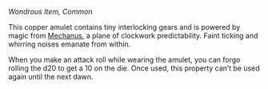 _Wondrous Item, Common_

This copper amulet contains tiny interlocking gears and is powered by magic from [Mechanus](https://www.dndbeyond.com/sources/dnd/dmg-2024/cosmology#Mechanus), a plane of clockwork predictability. Faint ticking and whirring noises emanate from within.

When you make an attack roll while wearing the amulet, you can forgo rolling the d20 to get a 10 on the die. Once used, this property can’t be used again until the next dawn.